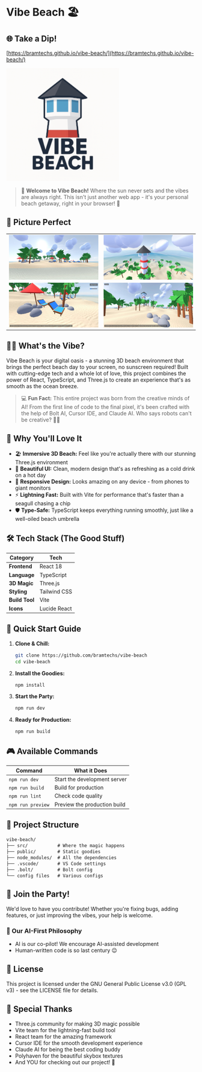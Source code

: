 # Vibe Beach 🏖️

## 🌐 Take a Dip!

[https://bramtechs.github.io/vibe-beach/](https://bramtechs.github.io/vibe-beach/)

<img src="./public/logo.png" alt="Screenshot 1" height="300" />

> 🌊 **Welcome to Vibe Beach!** Where the sun never sets and the vibes are always right. This isn't just another web app - it's your personal beach getaway, right in your browser! 🎉

## 📸 Picture Perfect

<table>
  <tr>
    <td><img src="./misc/screenshot001.jpeg" alt="Screenshot 1" style="max-width: 100%; height: auto; object-fit: contain;" /></td>
    <td><img src="./misc/screenshot002.jpeg" alt="Screenshot 2" style="max-width: 100%; height: auto; object-fit: contain;" /></td>
  </tr>
  <tr>
    <td><img src="./misc/screenshot003.jpeg" alt="Screenshot 3" style="max-width: 100%; height: auto; object-fit: contain;" /></td>
    <td><img src="./misc/screenshot004.jpeg" alt="Screenshot 4" style="max-width: 100%; height: auto; object-fit: contain;" /></td>
  </tr>
</table>

## 🏄‍♂️ What's the Vibe?

Vibe Beach is your digital oasis - a stunning 3D beach environment that brings the perfect beach day to your screen, no sunscreen required! Built with cutting-edge tech and a whole lot of love, this project combines the power of React, TypeScript, and Three.js to create an experience that's as smooth as the ocean breeze.

> 💻 **Fun Fact:** This entire project was born from the creative minds of AI! From the first line of code to the final pixel, it's been crafted with the help of Bolt AI, Cursor IDE, and Claude AI. Who says robots can't be creative? 🤖✨

## 🌟 Why You'll Love It

- 🏖️ **Immersive 3D Beach:** Feel like you're actually there with our stunning Three.js environment
- 🎨 **Beautiful UI:** Clean, modern design that's as refreshing as a cold drink on a hot day
- 📱 **Responsive Design:** Looks amazing on any device - from phones to giant monitors
- ⚡ **Lightning Fast:** Built with Vite for performance that's faster than a seagull chasing a chip
- 🛡️ **Type-Safe:** TypeScript keeps everything running smoothly, just like a well-oiled beach umbrella

## 🛠️ Tech Stack (The Good Stuff)

| Category       | Tech         |
| -------------- | ------------ |
| **Frontend**   | React 18     |
| **Language**   | TypeScript   |
| **3D Magic**   | Three.js     |
| **Styling**    | Tailwind CSS |
| **Build Tool** | Vite         |
| **Icons**      | Lucide React |

## 🚀 Quick Start Guide

1. **Clone & Chill:**

   ```bash
   git clone https://github.com/bramtechs/vibe-beach
   cd vibe-beach
   ```

2. **Install the Goodies:**

   ```bash
   npm install
   ```

3. **Start the Party:**

   ```bash
   npm run dev
   ```

4. **Ready for Production:**
   ```bash
   npm run build
   ```

## 🎮 Available Commands

| Command           | What it Does                 |
| ----------------- | ---------------------------- |
| `npm run dev`     | Start the development server |
| `npm run build`   | Build for production         |
| `npm run lint`    | Check code quality           |
| `npm run preview` | Preview the production build |

## 📁 Project Structure

```
vibe-beach/
├── src/           # Where the magic happens
├── public/        # Static goodies
├── node_modules/  # All the dependencies
├── .vscode/       # VS Code settings
├── .bolt/         # Bolt config
└── config files   # Various configs
```

## 🤝 Join the Party!

We'd love to have you contribute! Whether you're fixing bugs, adding features, or just improving the vibes, your help is welcome.

### 🤖 Our AI-First Philosophy

- AI is our co-pilot! We encourage AI-assisted development
- Human-written code is so last century 😉

## 📄 License

This project is licensed under the GNU General Public License v3.0 (GPL v3) - see the LICENSE file for details.

## 🙏 Special Thanks

- Three.js community for making 3D magic possible
- Vite team for the lightning-fast build tool
- React team for the amazing framework
- Cursor IDE for the smooth development experience
- Claude AI for being the best coding buddy
- Polyhaven for the beautiful skybox textures
- And YOU for checking out our project! 🎉

